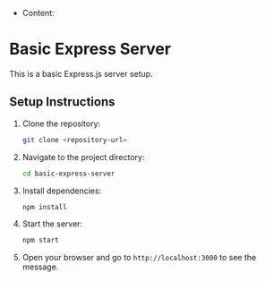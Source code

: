 - Content:
# Basic Express Server

This is a basic Express.js server setup.

## Setup Instructions

1. Clone the repository:
   ```bash
   git clone <repository-url>
   ```

2. Navigate to the project directory:
   ```bash
   cd basic-express-server
   ```

3. Install dependencies:
   ```bash
   npm install
   ```

4. Start the server:
   ```bash
   npm start
   ```

5. Open your browser and go to `http://localhost:3000` to see the message.